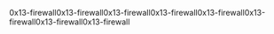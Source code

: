 0x13-firewall0x13-firewall0x13-firewall0x13-firewall0x13-firewall0x13-firewall0x13-firewall0x13-firewall

